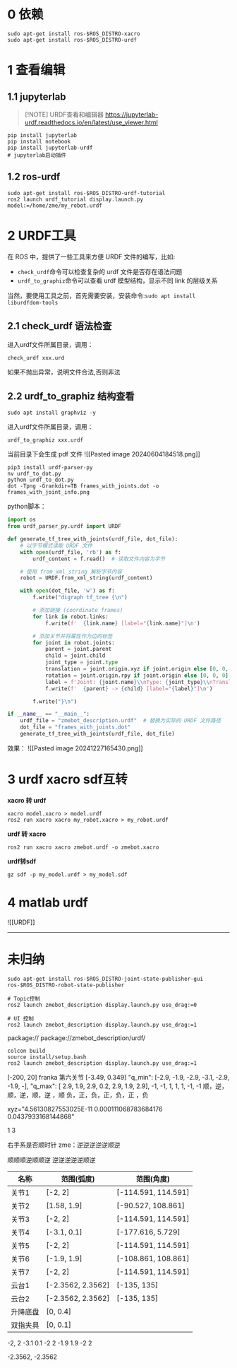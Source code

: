 
# 0 依赖

```shell
sudo apt-get install ros-$ROS_DISTRO-xacro
sudo apt-get install ros-$ROS_DISTRO-urdf
```

# 1 查看编辑

## 1.1 jupyterlab

> [!NOTE] URDF查看和编辑器
> https://jupyterlab-urdf.readthedocs.io/en/latest/use_viewer.html

```shell
pip install jupyterlab
pip install notebook
pip install jupyterlab-urdf
# jupyterlab启动插件
```

## 1.2 ros-urdf

```shell
sudo apt-get install ros-$ROS_DISTRO-urdf-tutorial
ros2 launch urdf_tutorial display.launch.py model:=/home/zme/my_robot.urdf
```

# 2 URDF工具

在 ROS 中，提供了一些工具来方便 URDF 文件的编写，比如:

- `check_urdf`命令可以检查复杂的 urdf 文件是否存在语法问题
- `urdf_to_graphiz`命令可以查看 urdf 模型结构，显示不同 link 的层级关系

当然，要使用工具之前，首先需要安装，安装命令:`sudo apt install liburdfdom-tools`

## 2.1 check_urdf 语法检查

进入urdf文件所属目录，调用：
```shell
check_urdf xxx.urd
```
如果不抛出异常，说明文件合法,否则非法

## 2.2 urdf_to_graphiz 结构查看

```shell
sudo apt install graphviz -y
```

进入urdf文件所属目录，调用：
```shell
urdf_to_graphiz xxx.urdf
```
当前目录下会生成 pdf 文件
![[Pasted image 20240604184518.png]]
```shell
pip3 install urdf-parser-py
nv urdf_to_dot.py
python urdf_to_dot.py
dot -Tpng -Grankdir=TB frames_with_joints.dot -o frames_with_joint_info.png
```
python脚本：
```python
import os
from urdf_parser_py.urdf import URDF

def generate_tf_tree_with_joints(urdf_file, dot_file):
    # 以字节模式读取 URDF 文件
    with open(urdf_file, 'rb') as f:
        urdf_content = f.read()  # 读取文件内容为字节

    # 使用 from_xml_string 解析字节内容
    robot = URDF.from_xml_string(urdf_content)

    with open(dot_file, 'w') as f:
        f.write("digraph tf_tree {\n")

        # 添加链接 (coordinate frames)
        for link in robot.links:
            f.write(f'  {link.name} [label="{link.name}"]\n')

        # 添加关节并将属性作为边的标签
        for joint in robot.joints:
            parent = joint.parent
            child = joint.child
            joint_type = joint.type
            translation = joint.origin.xyz if joint.origin else [0, 0, 0]
            rotation = joint.origin.rpy if joint.origin else [0, 0, 0]
            label = f'Joint: {joint.name}\\nType: {joint_type}\\nTranslation: {translation}\\nRotation: {rotation}'
            f.write(f'  {parent} -> {child} [label="{label}"]\n')

        f.write("}\n")

if __name__ == "__main__":
    urdf_file = "zmebot_description.urdf"  # 替换为实际的 URDF 文件路径
    dot_file = "frames_with_joints.dot"
    generate_tf_tree_with_joints(urdf_file, dot_file)
```
效果：
![[Pasted image 20241227165430.png]]
# 3 urdf xacro sdf互转

**xacro 转 urdf**
```shell
xacro model.xacro > model.urdf
ros2 run xacro xacro my_robot.xacro > my_robot.urdf
```

**urdf 转 xacro**
```shell
ros2 run xacro xacro zmebot.urdf -o zmebot.xacro
```

**urdf转sdf**
```shell
gz sdf -p my_model.urdf > my_model.sdf
```

# 4 matlab urdf
![[URDF]]

---
# 未归纳


```
sudo apt-get install ros-$ROS_DISTRO-joint-state-publisher-gui ros-$ROS_DISTRO-robot-state-publisher
```


```shell
# Topic控制
ros2 launch zmebot_description display.launch.py use_drag:=0

# UI 控制
ros2 launch zmebot_description display.launch.py use_drag:=1
```



package://
package://zmebot_description/urdf/

```shell
colcon build
source install/setup.bash
ros2 launch zmebot_description display.launch.py use_drag:=1
```

[-200, 20] franka 第六关节
[-3.49, 0.349]
        "q_min": [-2.9, -1.9, -2.9, -3.1, -2.9, -1.9, -],
        "q_max": [ 2.9,  1.9,  2.9,  0.2,   2.9,  1.9,  2.9],
-1, -1, 1, 1, 1, -1, -1
顺，逆，顺，逆，顺，逆     ，顺
负，正，负，正，负，正     ，负

xyz="4.56130827553025E-11 0.000111068783684176 0.0437933168144868"


1 3

右手系是否顺时针
zme：逆逆逆逆逆顺逆


顺顺顺逆顺顺逆
逆逆逆逆逆顺逆


| 名称   | 范围(弧度)            | 范围(角度)              |
| ---- | ----------------- | ------------------- |
| 关节1  | [-2, 2]           | [-114.591, 114.591] |
| 关节2  | [1.58, 1.9]       | [-90.527, 108.861]  |
| 关节3  | [-2, 2]           | [-114.591, 114.591] |
| 关节4  | [-3.1, 0.1]       | [-177.616, 5.729]   |
| 关节5  | [-2, 2]           | [-114.591, 114.591] |
| 关节6  | [-1.9, 1.9]       | [-108.861, 108.861] |
| 关节7  | [-2, 2]           | [-114.591, 114.591] |
| 云台1  | [-2.3562, 2.3562] | [-135, 135]         |
| 云台2  | [-2.3562, 2.3562] | [-135, 135]         |
| 升降底盘 | [0, 0.4]          |                     |
| 双指夹具 | [0, 0.1]          |                     |




-2, 2
-3.1 0.1
-2 2
-1.9 1.9
-2 2

-2.3562, -2.3562